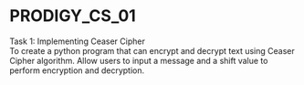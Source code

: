 # PRODIGY_CS_01
Task 1: Implementing Ceaser Cipher
<br>
To create a python program that can encrypt and decrypt text using Ceaser Cipher algorithm. Allow users to input a message and a shift value to perform encryption and decryption. 
